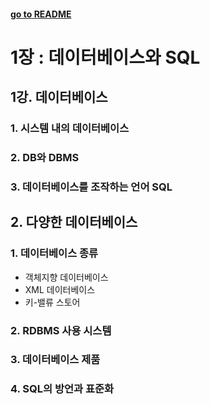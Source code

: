 #### [go to README](https://github.com/SoobinJung1013/cs-study/blob/main/README.md)

# 1장 : 데이터베이스와 SQL

## 1강. 데이터베이스

### 1. 시스템 내의 데이터베이스

### 2. DB와 DBMS

### 3. 데이터베이스를 조작하는 언어 SQL

## 2. 다양한 데이터베이스

### 1. 데이터베이스 종류

- 객체지향 데이터베이스
- XML 데이터베이스
- 키-밸류 스토어

### 2. RDBMS 사용 시스템

### 3. 데이터베이스 제품

### 4. SQL의 방언과 표준화
